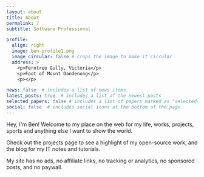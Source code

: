 ```yaml
---
layout: about
title: About
permalink: /
subtitle: Software Professional

profile:
  align: right
  image: ben-profile1.png
  image_circular: false # crops the image to make it circular
  address: >
    <p>Ferntree Gully, Victoria</p>
    <p>Foot of Mount Dandenong</p>
    <p></p>

news: false  # includes a list of news items
latest_posts: true  # includes a list of the newest posts
selected_papers: false # includes a list of papers marked as "selected={true}"
social: false  # includes social icons at the bottom of the page
---
```


Hey, I'm Ben! Welcome to my place on the web for my life, works, projects, sports and anything else I want to show the world.

Check out the projects page to see a highlight of my open-source work, and the blog for my IT notes and tutorials.

My site has no ads, no affiliate links, no tracking or analytics, no sponsored posts, and no paywall. 